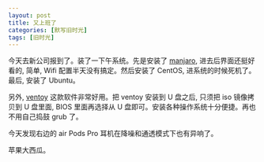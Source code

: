 ```yaml
---
layout: post
title: 又上班了
categories: [默写旧时光]
tags: [旧时光]
---
```


今天去新公司报到了。装了一下午系统。先是安装了 [manjaro](https://manjaro.org), 进去后界面还挺好看的, 简单, Wifi 配置半天没有搞定。然后安装了 CentOS, 进系统的时候死机了。最后, 安装了 Ubuntu。

另外, [ventoy](https://www.ventoy.net) 这款软件非常好用。把 ventoy 安装到 U 盘之后, 只须把 iso 镜像拷贝到 U 盘里面, BIOS 里面再选择从 U 盘即可。安装各种操作系统十分便捷。再也不用自己捣鼓 grub 了。

今天发现右边的 air Pods Pro 耳机在降噪和通透模式下也有异响了。

苹果大西瓜。